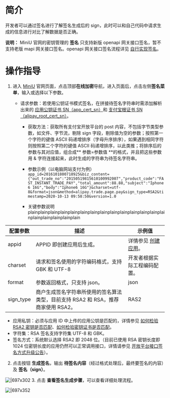 # 简介

开发者可以通过签名进行了解签名生成后的 sign，此时可以和自己代码中请求生成的信息进行对比了解数据是否正确。

**说明：** MiniU 官网的密钥管理的 **签名** 只支持新版 openapi 网关接口签名，暂不支持老版 mapi 网关接口签名。openapi 网关接口签名流程详见 [自行实现签名](https://opendocs.alipay.com/open/291/106118)。

# 操作指导

1. 进入 [MiniU](https://miniu.alipay.com/) 官网页面，点击顶部**在线加密**导航，进入页面后，点击左侧**签名菜单**，输入或选择以下参数。

   - 请求参数：若使用公钥证书模式签名，在拼接待签名字符串时需添加解析出来的 [应用公钥证书 SN（app_cert_sn）](https://opensupport.alipay.com/support/helpcenter/207/201602493625)和 [支付宝根证书 SN（alipay_root_cert_sn）](https://opensupport.alipay.com/support/helpcenter/207/201602494659)。

     - 获取方法：获取所有支付宝开放平台的 post 内容，不包括字节类型参数，如文件、字节流，剔除 sign 字段，剔除值为空的参数；按照第一个字符的键值 ASCII 码递增排序（字母升序排序），如果遇到相同字符则按照第二个字符的键值 ASCII 码递增排序，以此类推；将排序后的参数与其对应值，组合成** 参数=参数值 **的格式，并且把这些参数用 & 字符连接起来，此时生成的字符串为待签名字符串。
     - 参数示例（以电脑网站支付为例）<br/> `app_id=2016101800718925&biz_content={"out_trade_no":"20150519815610100992007","product_code":"FAST_INSTANT_TRADE_PAY","total_amount":88.88,"subject":"Iphone6 16G","body":"Iphone6 16G"}&charset=utf-8&format=json&method=alipay.trade.page.pay&sign_type=RSA2&timestamp=2020-10-13 09:58:50&version=1.0`

     - 关键参数说明 plainplainplainplainplainplainplainplainplainplainplainplainplainplainplainplainplainplainplain

| **配置参数** | **描述** | **示例值** |
| --- | --- | --- |
| appid | APPID 即创建应用后生成。 | 详情参见 [创建应用](https://opendocs.alipay.com/open/200/105310#%E6%9F%A5%E7%9C%8B%20APPID)。 |
| charset | 请求和签名使用的字符编码格式，支持 GBK 和 UTF-8 | 开发者根据实际工程编码配置。 |
| format | 参数返回格式，只支持 json。 | json |
| sign_type | 商户生成签名字符串所使用的签名算法类型，目前支持 RSA2 和 RSA，推荐商家使用 RSA2。 | RAS2 |

- 应用私钥：必须与应用 ID 中上传的应用公钥是匹配的，详情参见 [如何检验 RSA2 密钥是否匹配](https://opensupport.alipay.com/support/helpcenter/207/201602471153?ant_source=antsupport)、[如何检验密钥证书是否匹配](https://opensupport.alipay.com/support/helpcenter/207/201602473738)。
- 字符集：RSA 签名支持字符集 UTF-8 和 GBK。
- 签名方式：系统默认选择 RSA2 即 2048 位。（目前已使用 RSA 密钥长度即 1024 位密钥长度的应用仍然可以正常调用接口，详情请参见 [开放平台接口签名方式升级公告](https://open.alipay.com/platform/announcement.htm?id=17)）。

2. 点击按钮 **生成签名**，输出 **待签名内容**（经过格式处理后，最终要签名的内容）及 **签名（sign）**。

![|697x302](https://cdn.nlark.com/yuque/0/2021/png/179989/1636620319555-0533aa32-6dbe-4dee-a88e-c776aa52587e.png#align=left&display=inline&height=831&margin=%5Bobject%20Object%5D&name=image.png&originHeight=831&originWidth=1920&size=169988&status=done&style=none&width=1920) 3. 点击 **查看签名生成步骤**，可以查看详细处理流程。

![|697x352](https://cdn.nlark.com/yuque/0/2021/png/179989/1636620249497-567f5713-6b35-43d8-9f51-4684fd327fc1.png#align=left&display=inline&height=969&margin=%5Bobject%20Object%5D&name=image.png&originHeight=969&originWidth=1920&size=205961&status=done&style=none&width=1920)
